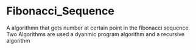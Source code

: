# Fibonacci_Sequence
A algorithmn that gets number at certain point in the fibonacci sequence. Two Algorithms are used a dyanmic program algorithm and a recursive algorithm
